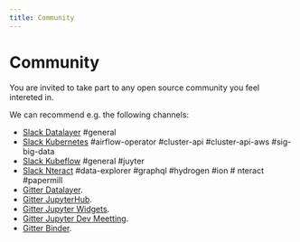 ```yaml
---
title: Community
---
```


# Community

You are invited to take part to any open source community you feel intereted in.

We can recommend e.g. the following channels:

+ [Slack Datalayer](https://datalayerio.slack.com) #general
+ [Slack Kubernetes](https://kubernetes.slack.com) #airflow-operator #cluster-api #cluster-api-aws #sig-big-data
+ [Slack Kubeflow](https://kubeflow.slack.com) #general #juyter
+ [Slack Nteract](https://nteract.slack.com) #data-explorer #graphql #hydrogen #ion # nteract #papermill
+ [Gitter Datalayer](https://gitter.im/datalayer/datalayer).
+ [Gitter JupyterHub](https://gitter.im/jupyterhub/jupyterhub).
+ [Gitter Jupyter Widgets](https://gitter.im/jupyter-widgets/lobby).
+ [Gitter Jupyter Dev Meetting](https://gitter.im/jupyterhub/dev-meetings-attendance).
+ [Gitter Binder](https://gitter.im/jupyterhub/binder).
